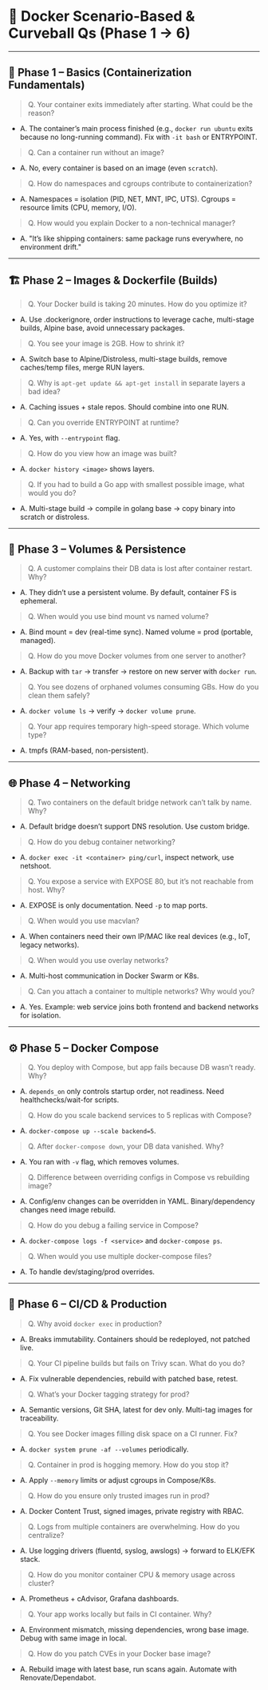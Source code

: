 # 🐳 Docker Scenario-Based & Curveball Qs (Phase 1 → 6)

---

## 🔰 Phase 1 – Basics (Containerization Fundamentals)

> Q. Your container exits immediately after starting. What could be the reason?  
- A. The container’s main process finished (e.g., `docker run ubuntu` exits because no long-running command). Fix with `-it bash` or ENTRYPOINT.

> Q. Can a container run without an image?  
- A. No, every container is based on an image (even `scratch`).

> Q. How do namespaces and cgroups contribute to containerization?  
- A. Namespaces = isolation (PID, NET, MNT, IPC, UTS). Cgroups = resource limits (CPU, memory, I/O).

> Q. How would you explain Docker to a non-technical manager?  
- A. "It’s like shipping containers: same package runs everywhere, no environment drift."

---

## 🏗️ Phase 2 – Images & Dockerfile (Builds)

> Q. Your Docker build is taking 20 minutes. How do you optimize it?  
- A. Use .dockerignore, order instructions to leverage cache, multi-stage builds, Alpine base, avoid unnecessary packages.

> Q. You see your image is 2GB. How to shrink it?  
- A. Switch base to Alpine/Distroless, multi-stage builds, remove caches/temp files, merge RUN layers.

> Q. Why is `apt-get update && apt-get install` in separate layers a bad idea?  
- A. Caching issues + stale repos. Should combine into one RUN.

> Q. Can you override ENTRYPOINT at runtime?  
- A. Yes, with `--entrypoint` flag.

> Q. How do you view how an image was built?  
- A. `docker history <image>` shows layers.

> Q. If you had to build a Go app with smallest possible image, what would you do?  
- A. Multi-stage build → compile in golang base → copy binary into scratch or distroless.

---

## 💾 Phase 3 – Volumes & Persistence

> Q. A customer complains their DB data is lost after container restart. Why?  
- A. They didn’t use a persistent volume. By default, container FS is ephemeral.

> Q. When would you use bind mount vs named volume?  
- A. Bind mount = dev (real-time sync). Named volume = prod (portable, managed).

> Q. How do you move Docker volumes from one server to another?  
- A. Backup with `tar` → transfer → restore on new server with `docker run`.

> Q. You see dozens of orphaned volumes consuming GBs. How do you clean them safely?  
- A. `docker volume ls` → verify → `docker volume prune`.

> Q. Your app requires temporary high-speed storage. Which volume type?  
- A. tmpfs (RAM-based, non-persistent).

---

## 🌐 Phase 4 – Networking

> Q. Two containers on the default bridge network can’t talk by name. Why?  
- A. Default bridge doesn’t support DNS resolution. Use custom bridge.

> Q. How do you debug container networking?  
- A. `docker exec -it <container> ping/curl`, inspect network, use netshoot.

> Q. You expose a service with EXPOSE 80, but it’s not reachable from host. Why?  
- A. EXPOSE is only documentation. Need `-p` to map ports.

> Q. When would you use macvlan?  
- A. When containers need their own IP/MAC like real devices (e.g., IoT, legacy networks).

> Q. When would you use overlay networks?  
- A. Multi-host communication in Docker Swarm or K8s.

> Q. Can you attach a container to multiple networks? Why would you?  
- A. Yes. Example: web service joins both frontend and backend networks for isolation.

---

## ⚙️ Phase 5 – Docker Compose

> Q. You deploy with Compose, but app fails because DB wasn’t ready. Why?  
- A. `depends_on` only controls startup order, not readiness. Need healthchecks/wait-for scripts.

> Q. How do you scale backend services to 5 replicas with Compose?  
- A. `docker-compose up --scale backend=5`.

> Q. After `docker-compose down`, your DB data vanished. Why?  
- A. You ran with `-v` flag, which removes volumes.

> Q. Difference between overriding configs in Compose vs rebuilding image?  
- A. Config/env changes can be overridden in YAML. Binary/dependency changes need image rebuild.

> Q. How do you debug a failing service in Compose?  
- A. `docker-compose logs -f <service>` and `docker-compose ps`.

> Q. When would you use multiple docker-compose files?  
- A. To handle dev/staging/prod overrides.

---

## 🚀 Phase 6 – CI/CD & Production

> Q. Why avoid `docker exec` in production?  
- A. Breaks immutability. Containers should be redeployed, not patched live.

> Q. Your CI pipeline builds but fails on Trivy scan. What do you do?  
- A. Fix vulnerable dependencies, rebuild with patched base, retest.

> Q. What’s your Docker tagging strategy for prod?  
- A. Semantic versions, Git SHA, latest for dev only. Multi-tag images for traceability.

> Q. You see Docker images filling disk space on a CI runner. Fix?  
- A. `docker system prune -af --volumes` periodically.

> Q. Container in prod is hogging memory. How do you stop it?  
- A. Apply `--memory` limits or adjust cgroups in Compose/K8s.

> Q. How do you ensure only trusted images run in prod?  
- A. Docker Content Trust, signed images, private registry with RBAC.

> Q. Logs from multiple containers are overwhelming. How do you centralize?  
- A. Use logging drivers (fluentd, syslog, awslogs) → forward to ELK/EFK stack.

> Q. How do you monitor container CPU & memory usage across cluster?  
- A. Prometheus + cAdvisor, Grafana dashboards.

> Q. Your app works locally but fails in CI container. Why?  
- A. Environment mismatch, missing dependencies, wrong base image. Debug with same image in local.

> Q. How do you patch CVEs in your Docker base image?  
- A. Rebuild image with latest base, run scans again. Automate with Renovate/Dependabot.
